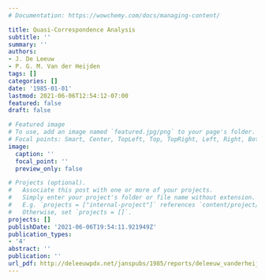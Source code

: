 ```yaml
---
# Documentation: https://wowchemy.com/docs/managing-content/

title: Quasi-Correspondence Analysis
subtitle: ''
summary: ''
authors:
- J. De Leeuw
- P. G. M. Van der Heijden
tags: []
categories: []
date: '1985-01-01'
lastmod: 2021-06-06T12:54:12-07:00
featured: false
draft: false

# Featured image
# To use, add an image named `featured.jpg/png` to your page's folder.
# Focal points: Smart, Center, TopLeft, Top, TopRight, Left, Right, BottomLeft, Bottom, BottomRight.
image:
  caption: ''
  focal_point: ''
  preview_only: false

# Projects (optional).
#   Associate this post with one or more of your projects.
#   Simply enter your project's folder or file name without extension.
#   E.g. `projects = ["internal-project"]` references `content/project/deep-learning/index.md`.
#   Otherwise, set `projects = []`.
projects: []
publishDate: '2021-06-06T19:54:11.921949Z'
publication_types:
- '4'
abstract: ''
publication: ''
url_pdf: http://deleeuwpdx.net/janspubs/1985/reports/deleeuw_vanderheijden_R_85.pdf
---
```

